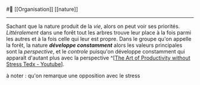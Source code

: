 #🌲  [[Organisation]] [[nature]]

---
Sachant que la nature produit de la *vie*, alors on peut voir ses priorités. 
*Littéralement* dans une forêt tout les arbres trouve leur place à la fois parmi les autres et à la fois celle qui leur est propre.
Dans le groupe qu'on appelle la forêt, la nature ***développe constamment*** alors les valeurs principales sont la *perspective*, et le *controle* puisqu'on développe constamment qui apparaît d'autant plus avec la perspective  ^[[The Art of Productivity without Stress Tedx - Youtube](https://youtu.be/CHxhjDPKfbY)].

à noter : qu'on remarque une opposition avec le stress 